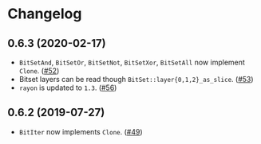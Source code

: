 # Changelog

## 0.6.3 (2020-02-17)

* `BitSetAnd`, `BitSetOr`, `BitSetNot`, `BitSetXor`, `BitSetAll` now implement `Clone`. ([#52])
* Bitset layers can be read though `BitSet::layer{0,1,2}_as_slice`. ([#53])
* `rayon` is updated to `1.3`. ([#56])

[#52]: https://github.com/amethyst/hibitset/pull/52
[#53]: https://github.com/amethyst/hibitset/pull/53
[#56]: https://github.com/amethyst/hibitset/pull/56

## 0.6.2 (2019-07-27)

* `BitIter` now implements `Clone`. ([#49])

[#49]: https://github.com/amethyst/hibitset/pull/49
